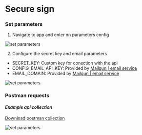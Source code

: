 # Secure sign 

### Set parameters
1. Navigate to app and enter on parameters config

![set parameters](https://blazing-app-9ghrk.cloud.serverless.com/public/doc/593FC2CA-5FD6-4B36-86CA-69F5A89F99BD.jpeg "Logo Title Text 1")


2. Configure the secret key and email parameters
  - SECRET_KEY: Custom key for conection with the api
  - CONFIG_EMAIL_API_KEY: Provided by [Mailgun | email service](https://www.mailgun.com/es/)
  - EMAIL_DOMAIN: Provided by [Mailgun | email service](https://www.mailgun.com/es/)

![set parameters](https://blazing-app-9ghrk.cloud.serverless.com/public/doc/018AE7D9-A52F-4E5A-A031-05D0FECD18E2.jpeg "Logo Title Text 1")


### Postman requests

#### *Example api collection*
[Download postman collection](https://blazing-app-9ghrk.cloud.serverless.com/public/doc/Secure_sign.postman_collection.json)


![set parameters](https://blazing-app-9ghrk.cloud.serverless.com/public/doc/8138234E-9EA3-4E07-9B4C-9077F27E535E.jpeg "Logo Title Text 1")
